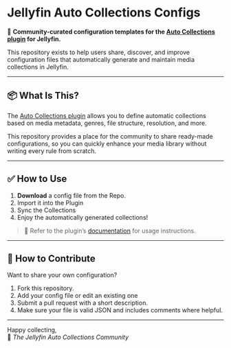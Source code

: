 # Jellyfin Auto Collections Configs

🧩 **Community-curated configuration templates for the [Auto Collections plugin](https://github.com/KeksBombe/jellyfin-plugin-auto-collections) for Jellyfin.**

This repository exists to help users share, discover, and improve configuration files that automatically generate and maintain media collections in Jellyfin.

---

## 📦 What Is This?

The [Auto Collections plugin](https://github.com/KeksBombe/jellyfin-plugin-auto-collections) allows you to define automatic collections based on media metadata, genres, file structure, resolution, and more.

This repository provides a place for the community to share ready-made configurations, so you can quickly enhance your media library without writing every rule from scratch.

---

## ✅ How to Use

1. **Download** a config file from the Repo.
2. Import it into the Plugin
3. Sync the Collections
4. Enjoy the automatically generated collections!

> 📖 Refer to the plugin’s [documentation](https://github.com/KeksBombe/jellyfin-plugin-auto-collections#readme) for usage instructions.

---

## 🤝 How to Contribute

Want to share your own configuration?

1. Fork this repository.
2. Add your config file or edit an existing one
3. Submit a pull request with a short description.
4. Make sure your file is valid JSON and includes comments where helpful.

---

Happy collecting,  
💾 *The Jellyfin Auto Collections Community*
